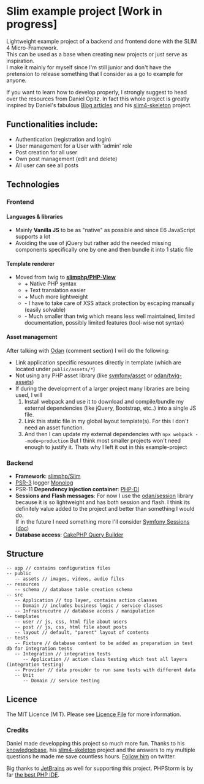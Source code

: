 # Slim example project [Work in progress]
Lightweight example project of a backend and frontend done with the SLIM 4 Micro-Framework.   
This can be used as a base when creating new projects or just serve as inspiration.    
I make it mainly for myself since I'm still junior and don't have the pretension to release something that I consider as a go to example for anyone.  

If you want to learn how to develop properly, I strongly suggest to head over the resources from Daniel Opitz.
In fact this whole project is greatly inspired by Daniel's fabulous [Blog articles](https://odan.github.io/) and his [slim4-skeleton](https://odan.github.io/slim4-skeleton/) project.

## Functionalities include:
* Authentication (registration and login)
* User management for a User with 'admin' role
* Post creation for all user
* Own post management (edit and delete)
* All user can see all posts

## Technologies
### Frontend
#### Languages & libraries
* Mainly **Vanilla JS** to be as "native" as possible and since E6 JavaScript supports a lot 
* Avoiding the use of jQuery but rather add the needed missing components specifically one by one and then bundle it into 1 static file
#### Template renderer
* Moved from twig to **[slimphp/PHP-View](https://github.com/slimphp/PHP-View)**
  * \+ Native PHP syntax
  * \+ Text translation easier
  * \+ Much more lightweight
  * \- I have to take care of XSS attack protection by escaping manually (easily solvable)
  * \- Much smaller than twig which means less well maintained, limited documentation, possibly limited features (tool-wise not syntax)
#### Asset management
After talking with [Odan](http://disq.us/p/2dlx8ql) (comment section) I will do the following:
* Link application specific resources directly in template (which are located under `public/assets/*`)
* Not using any PHP asset library (like [symfony/asset](https://github.com/symfony/asset) or [odan/twig-assets](https://github.com/odan/twig-assets))
* If during the development of a larger project many libraries are being used, I will
    1. Install webpack and use it to download and compile/bundle my external dependencies (like jQuery, Bootstrap, etc..) into a single JS file.
    1. Link this static file in my global layout template(s). For this I don't need an asset function.
    1. And then I can update my external dependencies with `npx webpack --mode=production`
  But I think most smaller projects won't need enough to justify it. Thats why I left it out in this example-project
### Backend
* **Framework**: [slimphp/Slim](https://github.com/slimphp/Slim)
* [PSR-3](https://github.com/php-fig/fig-standards/blob/master/accepted/PSR-3-logger-interface.md) logger [Monolog](https://github.com/Seldaek/monolog)
* PSR-11 **Dependency injection container**: [PHP-DI](https://github.com/PHP-DI/PHP-DI)
* **Sessions and Flash messages**: For now I use the [odan/session](https://github.com/odan/session) library because it is so lightweight and has both session and flash. I think its definitely value added to the project and better than something I would do.   
If in the future I need something more I'll consider [Symfony Sessions](https://github.com/symfony/http-foundation) ([doc](https://odan.github.io/2020/08/09/slim4-http-session.html))
* **Database access**: [CakePHP Query Builder](https://book.cakephp.org/4/en/orm/query-builder.html)


## Structure
```
-- app // contains configuration files
-- public
   -- assets // images, videos, audio files
-- resources
   -- schema // database table creation schema
-- src
   -- Application // top layer, contains action classes
   -- Domain // includes business logic / service classes
   -- Infrastrucutre // database access / manipulation
-- templates
   -- user // js, css, html file about users
   -- post // js, css, html file about posts
   -- layout // default, "parent" layout of contents
-- tests
   -- Fixture // database content to be added as preparation in test db for integration tests
   -- Integration // integration tests
      -- Application // action class testing which test all layers (integration testing)
   -- Provider // data provider to run same tests with different data
   -- Unit
      -- Domain // service testing
```


## Licence
The MIT Licence (MIT). Please see [Licence File](https://github.com/samuelgfeller/slim-example-project/blob/master/LICENCE.txt) for more information.

### Credits
Daniel made developping this project so much more fun. Thanks to his [knowledgebase](https://odan.github.io/), his [slim4-skeleton](https://odan.github.io/slim4-skeleton/) project and the answers to my multiple questions he made me save countless hours. [Follow him](https://twitter.com/dopitz) on twitter.


Big thanks to [JetBrains](https://jb.gg/OpenSource) as well for supporting this project. PHPStorm is by far [the best PHP IDE](https://www.cloudways.com/blog/top-ide-and-code-editors-php-development/).
